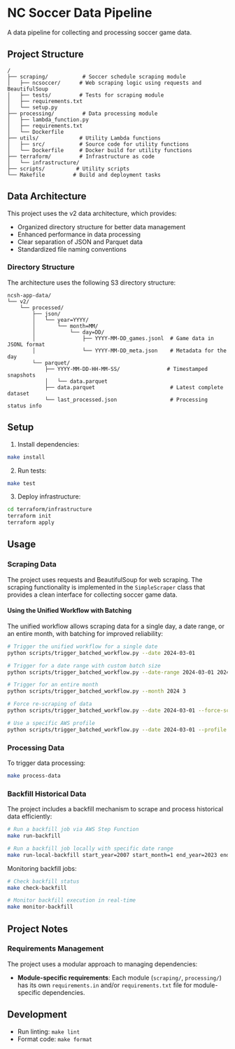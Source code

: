 # NC Soccer Data Pipeline

A data pipeline for collecting and processing soccer game data.

## Project Structure

```
/
├── scraping/           # Soccer schedule scraping module
│   ├── ncsoccer/      # Web scraping logic using requests and BeautifulSoup
│   ├── tests/         # Tests for scraping module
│   ├── requirements.txt
│   └── setup.py
├── processing/         # Data processing module
│   ├── lambda_function.py
│   ├── requirements.txt
│   └── Dockerfile
├── utils/             # Utility Lambda functions
│   ├── src/           # Source code for utility functions
│   └── Dockerfile     # Docker build for utility functions
├── terraform/         # Infrastructure as code
│   └── infrastructure/
├── scripts/          # Utility scripts
└── Makefile         # Build and deployment tasks
```

## Data Architecture

This project uses the v2 data architecture, which provides:

- Organized directory structure for better data management
- Enhanced performance in data processing
- Clear separation of JSON and Parquet data
- Standardized file naming conventions

### Directory Structure

The architecture uses the following S3 directory structure:

```
ncsh-app-data/
└── v2/
    └── processed/
        ├── json/
        │   └── year=YYYY/
        │       └── month=MM/
        │           └── day=DD/
        │               ├── YYYY-MM-DD_games.jsonl  # Game data in JSONL format
        │               └── YYYY-MM-DD_meta.json    # Metadata for the day
        └── parquet/
            ├── YYYY-MM-DD-HH-MM-SS/               # Timestamped snapshots
            │   └── data.parquet
            ├── data.parquet                        # Latest complete dataset
            └── last_processed.json                 # Processing status info
```

## Setup

1. Install dependencies:
```bash
make install
```

2. Run tests:
```bash
make test
```

3. Deploy infrastructure:
```bash
cd terraform/infrastructure
terraform init
terraform apply
```

## Usage

### Scraping Data

The project uses requests and BeautifulSoup for web scraping. The scraping functionality is implemented in the `SimpleScraper` class that provides a clean interface for collecting soccer game data.

#### Using the Unified Workflow with Batching

The unified workflow allows scraping data for a single day, a date range, or an entire month, with batching for improved reliability:

```bash
# Trigger the unified workflow for a single date
python scripts/trigger_batched_workflow.py --date 2024-03-01

# Trigger for a date range with custom batch size
python scripts/trigger_batched_workflow.py --date-range 2024-03-01 2024-03-31 --batch-size 5

# Trigger for an entire month
python scripts/trigger_batched_workflow.py --month 2024 3

# Force re-scraping of data
python scripts/trigger_batched_workflow.py --date 2024-03-01 --force-scrape

# Use a specific AWS profile
python scripts/trigger_batched_workflow.py --date 2024-03-01 --profile your-profile-name
```

### Processing Data

To trigger data processing:
```bash
make process-data
```

### Backfill Historical Data

The project includes a backfill mechanism to scrape and process historical data efficiently:

```bash
# Run a backfill job via AWS Step Function
make run-backfill

# Run a backfill job locally with specific date range
make run-local-backfill start_year=2007 start_month=1 end_year=2023 end_month=12
```

Monitoring backfill jobs:
```bash
# Check backfill status
make check-backfill

# Monitor backfill execution in real-time
make monitor-backfill
```

## Project Notes

### Requirements Management

The project uses a modular approach to managing dependencies:

- **Module-specific requirements**: Each module (`scraping/`, `processing/`) has its own `requirements.in` and/or `requirements.txt` file for module-specific dependencies.

## Development

- Run linting: `make lint`
- Format code: `make format`